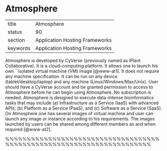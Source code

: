 # Atmosphere


|          |                                |
| -------- | ------------------------------ |
| title    | Atmosphere                     | 
| status   | 90                             |
| section  | Application Hosting Frameworks |
| keywords | Application Hosting Frameworks |



Atmosphere is developed by CyVerse (previously named as iPlant
Collaborative).  It is a cloud-computing platform. It allows one to
launch his own ``isolated virtual machine (VM) image [@www-at1].
It does not require any machine specification. It can be run on any
device (tablet/desktop/laptop) and any machine
(Linux/Windows/Max/Unix).  User should have a CyVerse account and be
granted permission to access to Atmosphere before he can begin using
Atmosphere. No subscription is needed.  Atmosphere is designed to
execute data-intense bioinformatics tasks that may include
(a) Infrastructure as a Service (IaaS) with advanced APIs; (b) Platform as
a Service (PaaS), and (c) Software as a Service (SaaS).  On Atmosphere
one has several images of virtual machine and user can launch any
image or instance according to his requirements.  The images launched
by users can be shared among different members as and when
required [@www-at2].

%%%%%%%%%%%%%%%%%%%%%%%%%%%%%%%%%%%%%%%%%%%%%%%%%%%%%%%%%%%%%%%%%%%%%%
